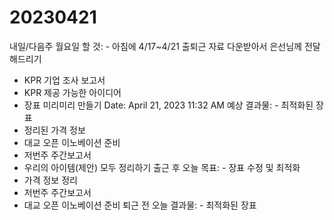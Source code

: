 # 20230421

내일/다음주 월요일 할 것: - 아침에 4/17~4/21 출퇴근 자료 다운받아서 은선님께 전달해드리기
- KPR 기업 조사 보고서
- KPR 제공 가능한 아이디어
- 장표 미리미리 만들기
Date: April 21, 2023 11:32 AM
예상 결과물: - 최적화된 장표
- 정리된 가격 정보
- 대교 오픈 이노베이션 준비
- 저번주 주간보고서
- 우리의 아이템(제안) 모두 정리하기
출근 후 오늘 목표: - 장표 수정 및 최적화
- 가격 정보 정리
- 저번주 주간보고서
- 대교 오픈 이노베이션 준비
퇴근 전 오늘 결과물: - 최적화된 장표